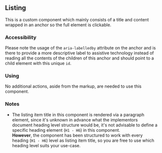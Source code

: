 ## Listing

This is a custom component which mainly consists of a title and content wrapped in an anchor
so the full element is clickable.

### Accessibility

Please note the usage of the `aria-labelledby` attribute on the anchor and is there to provide a more descriptive label to assistive technology
instead of reading all the contents of the children of this anchor
and should point to a child element with this unique `id`.

### Using

No additional actions, aside from the markup, are needed to use this component.

### Notes

* The listing item title in this component is rendered via a paragraph element, since it's unknown in advance what the implementors document heading level structure would be, it's not advisable to define a specific heading element (`H1 - H6`) in this component.<br>
**However**, the component has been structured to work with every heading (`H1 - H6`) level as listing item title, so you are free to use which heading level suits your use-case.